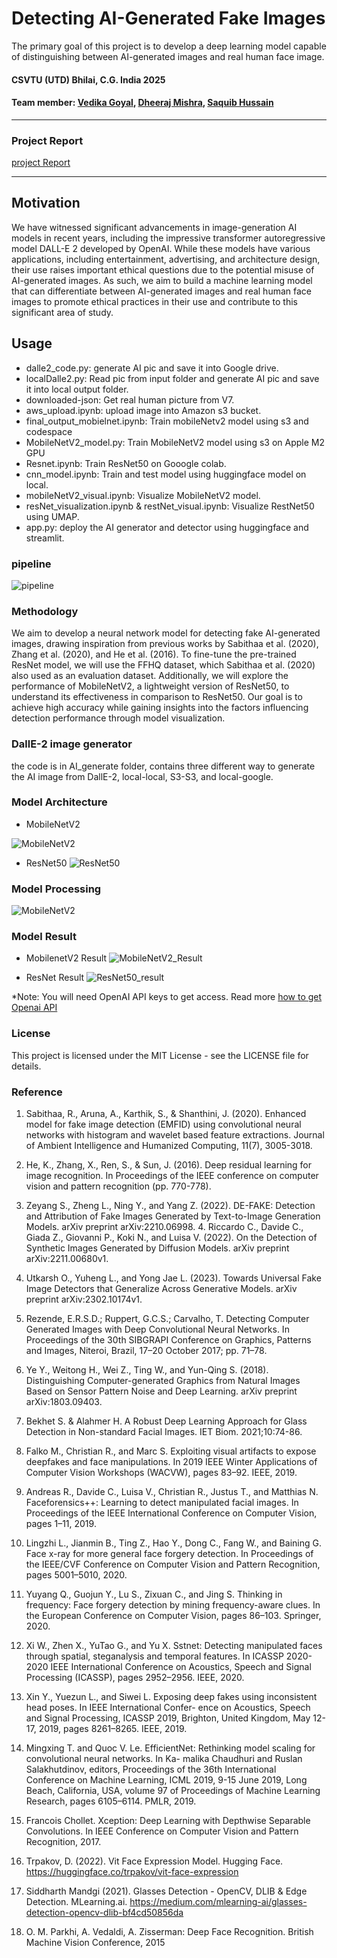 # Detecting AI-Generated Fake Images
The primary goal of this project is to develop a deep learning model capable of distinguishing between AI-generated images and real human face image.



#### **CSVTU (UTD) Bhilai, C.G. India 2025**

#### **Team member**: [Vedika Goyal](https://github.com/vedika1509), [Dheeraj Mishra](https://github.com/d0k7), [Saquib Hussain](https://github.com/Emmawang00)

----



### Project Report 
[project Report](t.pdf)


---- 
## Motivation
We have witnessed significant advancements in image-generation AI models in recent years, including the impressive transformer autoregressive model DALL-E 2 developed by OpenAI. While these models have various applications, including entertainment, advertising, and architecture design, their use raises important ethical questions due to the potential misuse of AI-generated images. As such, we aim to build a machine learning model that can differentiate between AI-generated images and real human face images to promote ethical practices in their use and contribute to this significant area of study.


## Usage
- dalle2_code.py: generate AI pic and save it into Google drive. 
- localDalle2.py: Read pic from input folder and generate AI pic and save it into local output folder.
- downloaded-json: Get real human picture from V7. 
- aws_upload.ipynb: upload image into Amazon s3 bucket.
- final_output_mobielnet.ipynb: Train mobileNetv2 model using s3 and codespace
- MobileNetV2_model.py: Train MobileNetV2 model using s3 on Apple M2 GPU
- Resnet.ipynb: Train ResNet50 on Gooogle colab.
- cnn_model.ipynb: Train and test model using huggingface model on local.
- mobileNetV2_visual.ipynb: Visualize MobileNetV2 model.
- resNet_visualization.ipynb & restNet_visual.ipynb: Visualize RestNet50 using UMAP.
- app.py: deploy the AI generator and detector using huggingface and streamlit.



### pipeline 
![pipeline](Images/Picture1.png)

### Methodology 
We aim to develop a neural network model for detecting fake AI-generated images, drawing inspiration from previous works by Sabithaa et al. (2020), Zhang et al. (2020), and He et al. (2016). To fine-tune the pre-trained ResNet model, we will use the FFHQ dataset, which Sabithaa et al. (2020) also used as an evaluation dataset. Additionally, we will explore the performance of MobileNetV2, a lightweight version of ResNet50, to understand its effectiveness in comparison to ResNet50. Our goal is to achieve high accuracy while gaining insights into the factors influencing detection performance through model visualization.


### DallE-2 image generator
the code is in AI_generate folder, contains three different way to generate the AI image from DallE-2, local-local, S3-S3, and local-google. 

### Model Architecture

* MobileNetV2

![MobileNetV2](Images/Picture6.jpg)

* ResNet50
![ResNet50](Images/Picture5.jpg)

### Model Processing

![MobileNetV2](Images/Picture7.png)

### Model Result
* MobilenetV2 Result
![MobileNetV2_Result](Images/Picture3.png)


* ResNet Result
![ResNet50_result](Images/Picture4.png)


*Note: You will need OpenAI API keys to get access. Read more [how to get Openai API](https://www.windowscentral.com/software-apps/how-to-get-an-openai-api-key) 


### License
This project is licensed under the MIT License - see the LICENSE file for details.

### Reference 
1. Sabithaa, R., Aruna, A., Karthik, S., & Shanthini, J. (2020). Enhanced model for fake image detection (EMFID) using convolutional neural networks with histogram and wavelet based feature extractions. Journal of Ambient Intelligence and Humanized Computing, 11(7), 3005-3018.

2. He, K., Zhang, X., Ren, S., & Sun, J. (2016). Deep residual learning for image recognition. In Proceedings of the IEEE conference on computer vision and pattern recognition (pp. 770-778).

3. Zeyang S., Zheng L., Ning Y., and Yang Z. (2022). DE-FAKE: Detection and Attribution of Fake Images Generated by Text-to-Image Generation Models. arXiv preprint arXiv:2210.06998.
​​4. Riccardo C., Davide C., Giada Z., Giovanni P., Koki N., and Luisa V. (2022). On the Detection of Synthetic Images Generated by Diffusion Models. arXiv preprint arXiv:2211.00680v1.

5. Utkarsh O., Yuheng L., and Yong Jae L. (2023). Towards Universal Fake Image Detectors that Generalize Across Generative Models. arXiv preprint arXiv:2302.10174v1.
6. Rezende, E.R.S.D.; Ruppert, G.C.S.; Carvalho, T. Detecting Computer Generated Images with Deep Convolutional Neural Networks. In Proceedings of the 30th SIBGRAPI Conference on Graphics, Patterns and Images, Niteroi, Brazil, 17–20 October 2017; pp. 71–78.
7. Ye Y., Weitong H., Wei Z., Ting W., and Yun-Qing S. (2018). Distinguishing Computer-generated Graphics from Natural Images Based on Sensor Pattern Noise and Deep Learning. arXiv preprint arXiv:1803.09403.
8. Bekhet S. & Alahmer H. A Robust Deep Learning Approach for Glass Detection in Non-standard Facial Images. IET Biom. 2021;10:74-86.
9. Falko M., Christian R., and Marc S. Exploiting visual artifacts to expose deepfakes and face manipulations. In 2019 IEEE Winter Applications of Computer Vision Workshops (WACVW), pages 83–92. IEEE, 2019.
10. Andreas R., Davide C., Luisa V., Christian R., Justus T., and Matthias N. Faceforensics++: Learning to detect manipulated facial images. In Proceedings of the IEEE International Conference on Computer Vision, pages 1–11, 2019.
11. Lingzhi L., Jianmin B., Ting Z., Hao Y., Dong C., Fang W., and Baining G. Face x-ray for more general face forgery detection. In Proceedings of the IEEE/CVF Conference on Computer Vision and Pattern Recognition, pages 5001–5010, 2020.
12. Yuyang Q., Guojun Y., Lu S., Zixuan C., and Jing S. Thinking in frequency: Face forgery detection by mining frequency-aware clues. In the European Conference on Computer Vision, pages 86–103. Springer, 2020.
13. Xi W., Zhen X., YuTao G., and Yu X. Sstnet: Detecting manipulated faces through spatial, steganalysis and temporal features. In ICASSP 2020-2020 IEEE International Conference on Acoustics, Speech and Signal Processing (ICASSP), pages 2952–2956. IEEE, 2020.
14. Xin Y., Yuezun L., and Siwei L. Exposing deep fakes using inconsistent head poses. In IEEE International Confer- ence on Acoustics, Speech and Signal Processing, ICASSP 2019, Brighton, United Kingdom, May 12-17, 2019, pages 8261–8265. IEEE, 2019.
15. Mingxing T. and Quoc V. Le. EfficientNet: Rethinking model scaling for convolutional neural networks. In Ka- malika Chaudhuri and Ruslan Salakhutdinov, editors, Proceedings of the 36th International Conference on Machine Learning, ICML 2019, 9-15 June 2019, Long Beach, California, USA, volume 97 of Proceedings of Machine Learning Research, pages 6105–6114. PMLR, 2019.
16. Francois Chollet. Xception: Deep Learning with Depthwise Separable Convolutions. In IEEE Conference on Computer Vision and Pattern Recognition, 2017.
17. Trpakov, D. (2022). Vit Face Expression Model. Hugging Face. https://huggingface.co/trpakov/vit-face-expression
18. Siddharth Mandgi (2021). Glasses Detection - OpenCV, DLIB & Edge Detection. MLearning.ai.
https://medium.com/mlearning-ai/glasses-detection-opencv-dlib-bf4cd50856da
19. O. M. Parkhi, A. Vedaldi, A. Zisserman: Deep Face Recognition. British Machine Vision Conference, 2015
